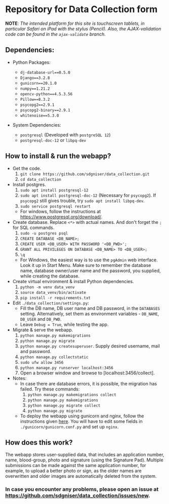 # Repository for Data Collection form

<!-- W10 messing up ps schema - Heroku Demo here: https://dcniser.herokuapp.com/collect/ -->
**NOTE**: *The intended platform for this site is touchscreen tablets, in particular Safari on iPad with the stylus (Pencil). Also, the AJAX-validation code can be found in the `ajax-validate` branch*.

## Dependencies:
* Python Packages:
  * `dj-database-url==0.5.0`
  * `Django==3.2.8`
  * `gunicorn==20.1.0`
  * `numpy==1.21.2`
  * `opencv-python==4.5.3.56`
  * `Pillow==8.3.2`
  * `psycopg2==2.9.1`
  * `psycopg2-binary==2.9.1`
  * `whitenoise==5.3.0`

* System Dependencies:
  * `postgresql` (Developed with `postgreSQL 12`)
  * `postgresql-doc-12` or `libpq-dev`


## How to install & run the webapp?
* Get the code.
  1. `git clone https://github.com/sdgniser/data_collection.git`
  2. `cd data_collection`
* Install postgres.
  1. `sudo apt install postgresql-12`
  2. `sudo apt install postgresql-doc-12` (Necessary for `psycopg2`). If `psycopg2` still gives trouble, try `sudo apt install libpq-dev`.
  3. `sudo service postgresql restart`
  * For windows, follow the instructions at https://www.postgresql.org/download/.
* Create database. Replace `<*>` with actual names. And don't forget the `;` for SQL commands.
  1. `sudo -u postgres psql`
  2. `CREATE DATABASE <DB_NAME>;`
  3. `CREATE USER <DB_USER> WITH PASSWORD '<DB_PWD>';`
  4. `GRANT ALL PRIVILEGES ON DATABASE <DB_NAME> TO <DB_USER>;`
  5. `\q`
  * For Windows, the easiest way is to use the `pgAdmin` web interface. Look it up in Start Menu. Make sure to remember the database name, database owner/user name and the password, you supplied, while creating the database.
* Create virtual environment & install Python dependencies.
  1. `python -m venv data_venv`
  2. `source data_venv/bin/activate`
  3. `pip install -r requirements.txt`
* Edit `./data_collection/settings.py`:
  * Fill the DB name, DB user name and DB password, in the `DATABASES` setting. Alternatively, set them as environment variables - `DB_NAME`, `DB_USER` and `DB_PWD`.
  * Leave `Debug = True`, while testing the app.
* Migrate & serve the webapp.
  1. `python manage.py makemigrations`
  2. `python manage.py migrate`
  3. `python manage.py createsuperuser`. Supply desired username, mail and password.
  4. `python manage.py collectstatic`
  5. `sudo ufw allow 3456`
  6. `python manage.py runserver localhost:3456`
  7. Open a browser window and browse to [localhost:3456/collect].
* Notes:
  * In case there are database errors, it is possible, the migration has failed. Try these commands:
    1. `python manage.py makemigrations collect`
    2. `python manage.py makemigrations`
    3. `python manage.py migrate collect` 
    4. `python manage.py migrate`
  * To deploy the webapp using gunicorn and nginx, follow the instructions given [here](https://www.digitalocean.com/community/tutorials/how-to-set-up-django-with-postgres-nginx-and-gunicorn-on-ubuntu-16-04). You will have to edit some fields in `./gunicorn/gunicorn.conf.py` and set up `nginx`.


## How does this work?

The webapp stores user-supplied data, that includes an application number, name, blood-group, photo and signature (using the Signature Pad). Multiple submissions can be made against the same application number, for example, to upload a better photo or sign, as the older names are overwritten and older images are automatically deleted from the system.

### In case you encounter any problems, please open an issue at https://github.com/sdgniser/data_collection/issues/new.

